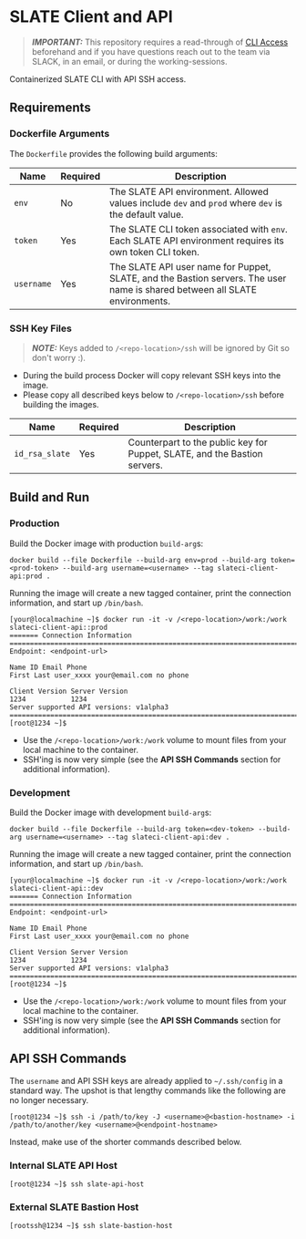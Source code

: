 # SLATE Client and API

> **_IMPORTANT:_** This repository requires a read-through of [CLI Access](https://portal.slateci.io/cli) beforehand and if you have questions reach out to the team via SLACK, in an email, or during the working-sessions.

Containerized SLATE CLI with API SSH access.

## Requirements

### Dockerfile Arguments

The `Dockerfile` provides the following build arguments:

| Name | Required | Description |
| --- | --- | --- |
| `env` | No | The SLATE API environment. Allowed values include `dev` and `prod` where `dev` is the default value. |
| `token` | Yes | The SLATE CLI token associated with `env`. Each SLATE API environment requires its own token CLI token. |
| `username` | Yes | The SLATE API user name for Puppet, SLATE, and the Bastion servers. The user name is shared between all SLATE environments. |

### SSH Key Files

> **_NOTE:_** Keys added to `/<repo-location>/ssh` will be ignored by Git so don't worry :).

* During the build process Docker will copy relevant SSH keys into the image.
* Please copy all described keys below to `/<repo-location>/ssh` before building the images.

| Name | Required | Description |
| --- | --- | --- |
| `id_rsa_slate` | Yes | Counterpart to the public key for Puppet, SLATE, and the Bastion servers. |

## Build and Run

### Production

Build the Docker image with production `build-arg`s:

```shell
docker build --file Dockerfile --build-arg env=prod --build-arg token=<prod-token> --build-arg username=<username> --tag slateci-client-api:prod .
```

Running the image will create a new tagged container, print the connection information, and start up `/bin/bash`.

```shell
[your@localmachine ~]$ docker run -it -v /<repo-location>/work:/work slateci-client-api::prod
======= Connection Information ========================================================================
Endpoint: <endpoint-url>

Name ID Email Phone
First Last user_xxxx your@email.com no phone

Client Version Server Version
1234           1234          
Server supported API versions: v1alpha3
=======================================================================================================
[root@1234 ~]$
```

* Use the `/<repo-location>/work:/work` volume to mount files from your local machine to the container.
* SSH'ing is now very simple (see the **API SSH Commands** section for additional information).

### Development

Build the Docker image with development `build-arg`s:

```shell
docker build --file Dockerfile --build-arg token=<dev-token> --build-arg username=<username> --tag slateci-client-api:dev .
```

Running the image will create a new tagged container, print the connection information, and start up `/bin/bash`.

```shell
[your@localmachine ~]$ docker run -it -v /<repo-location>/work:/work slateci-client-api::dev
======= Connection Information ========================================================================
Endpoint: <endpoint-url>

Name ID Email Phone
First Last user_xxxx your@email.com no phone

Client Version Server Version
1234           1234          
Server supported API versions: v1alpha3
=======================================================================================================
[root@1234 ~]$
```

* Use the `/<repo-location>/work:/work` volume to mount files from your local machine to the container.
* SSH'ing is now very simple (see the **API SSH Commands** section for additional information).

## API SSH Commands

The `username` and API SSH keys are already applied to `~/.ssh/config` in a standard way. The upshot is that lengthy commands like the following are no longer necessary.

```shell
[root@1234 ~]$ ssh -i /path/to/key -J <username>@<bastion-hostname> -i /path/to/another/key <username>@<endpoint-hostname>
```

Instead, make use of the shorter commands described below.

### Internal SLATE API Host

```shell
[root@1234 ~]$ ssh slate-api-host
```

### External SLATE Bastion Host

```shell
[rootssh@1234 ~]$ ssh slate-bastion-host
```